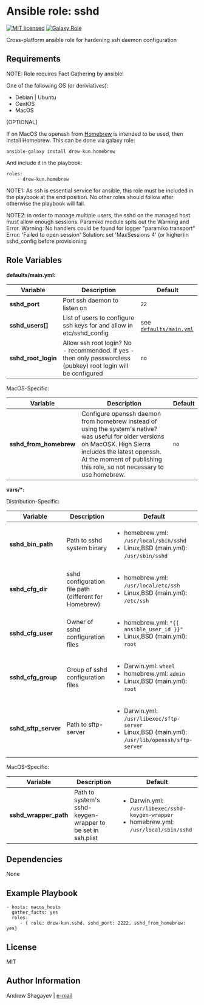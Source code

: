 Ansible role: sshd
=========

[![MIT licensed][mit-badge]][mit-link]
[![Galaxy Role][role-badge]][galaxy-link]

Cross-platform ansible role for hardening ssh daemon configuration

Requirements
------------

NOTE: Role requires Fact Gathering by ansible!

One of the following OS (or deriviatives):
 - Debian | Ubuntu
 - CentOS
 - MacOS


[OPTIONAL]

If on MacOS the openssh from [Homebrew][homebrew] is intended to be used, then install Homebrew.
This can be done via galaxy role:

    ansible-galaxy install drew-kun.homebrew

And include it in the playbook:

    roles:
        - drew-kun.homebrew

NOTE1: As ssh is essential service for ansible, this role must be included in the playbook at the end position. No other roles should follow after otherwise the playbook will fail.

NOTE2: in order to manage multiple users, the sshd on the managed host must allow enough sessions.
Paramiko module spits out the Warning and Error.
Warning: No handlers could be found for logger "paramiko.transport"
Error: 'Failed to open session'
Solution: set 'MaxSessions 4' (or higher)in sshd_config before provisioning

Role Variables
--------------

**defaults/main.yml:**

| Variable | Description | Default |
|----------|-------------|---------|
| **sshd_port** | Port ssh daemon to listen on | `22` |
| **sshd_users[]** | List of users to configure ssh keys for and allow in etc/sshd_config | see [`defaults/main.yml`](defaults/main.yml) |
| **sshd_root_login** | Allow ssh root login? No - recommended. If yes - then only passwordless (pubkey) root login will be configured | `no` |

MacOS-Specific:

| Variable | Description | Default |
|----------|-------------|---------|
| **sshd_from_homebrew** | Configure openssh daemon from homebrew instead of using the system's native? was useful for older versions oh MacOSX. High Sierra includes the latest openssh. At the moment of publishing this role, so not necessary to use homebrew. | `no` |

**vars/*:**

Distribution-Specific:

| Variable | Description | Default |
|----------|-------------|---------|
| **sshd_bin_path** | Path to sshd system binary | <ul><li>homebrew.yml: `/usr/local/sbin/sshd`</li><li>Linux,BSD (main.yml): `/usr/sbin/sshd`</li></ul> |
| **sshd_cfg_dir** | sshd configuration file path (different for Homebrew) | <ul><li>homebrew.yml: `/usr/local/etc/ssh`</li><li>Linux,BSD (main.yml): `/etc/ssh`</li></ul> |
| **sshd_cfg_user** | Owner of sshd configuration files | <ul><li>homebrew.yml: `"{{ ansible_user_id }}"`</li><li>Linux,BSD (main.yml): `root`</li></ul> |
| **sshd_cfg_group** | Group of sshd configuration files | <ul><li>Darwin.yml: `wheel`</li><li>homebrew.yml: `admin`</li><li>Linux,BSD (main.yml): `root`</li></ul> |
| **sshd_sftp_server** | Path to sftp-server | <ul><li>Darwin.yml: `/usr/libexec/sftp-server`</li><li>Linux,BSD (main.yml): `/usr/lib/openssh/sftp-server`</li></ul> |

MacOS-Specific:

| Variable | Description | Default |
|----------|-------------|---------|
| **sshd_wrapper_path** | Path to system's sshd-keygen-wrapper to be set in ssh.plist | <ul><li>Darwin.yml: `/usr/libexec/sshd-keygen-wrapper`</li><li>homebrew.yml: `/usr/local/sbin/sshd`</li></ul> |

Dependencies
------------

None

Example Playbook
----------------

    - hosts: macos_hosts
      gather_facts: yes
      roles:
         - { role: drew-kun.sshd, sshd_port: 2222, sshd_from_homebrew: yes}

License
-------

MIT

Author Information
------------------

Andrew Shagayev | [e-mail](mailto:drewshg@gmail.com)

[role-badge]: https://img.shields.io/badge/role-drew--kun.sshd-green.svg
[galaxy-link]: https://galaxy.ansible.com/drew-kun/sshd/
[mit-badge]: https://img.shields.io/badge/license-MIT-blue.svg
[mit-link]: https://raw.githubusercontent.com/drew-kun/ansible-sshd/master/LICENSE
[homebrew]: http://brew.sh/

